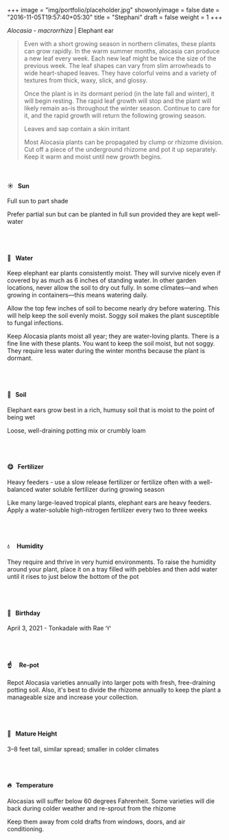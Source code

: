 +++
image = "img/portfolio/placeholder.jpg"
showonlyimage = false
date = "2016-11-05T19:57:40+05:30"
title = "Stephani"
draft = false
weight = 1
+++

*Alocasia - macrorrhiza* | Elephant ear
<!--more-->

>Even with a short growing season in northern climates, these plants can grow rapidly. In the warm summer months, alocasia can produce a new leaf every week. Each new leaf might be twice the size of the previous week. The leaf shapes can vary from slim arrowheads to wide heart-shaped leaves. They have colorful veins and a variety of textures from thick, waxy, slick, and glossy.
>
>Once the plant is in its dormant period (in the late fall and winter), it will begin resting. The rapid leaf growth will stop and the plant will likely remain as-is throughout the winter season. Continue to care for it, and the rapid growth will return the following growing season.
>
>Leaves and sap contain a skin irritant
>
>Most Alocasia plants can be propagated by clump or rhizome division. Cut off a piece of the underground rhizome and pot it up separately. Keep it warm and moist until new growth begins.


</br>

#### :sunny:  &nbsp; Sun
Full sun to part shade

Prefer partial sun but can be planted in full sun provided they are kept well-water

</br></br>

#### :ocean:  &nbsp; Water
Keep elephant ear plants consistently moist. They will survive nicely even if covered by as much as 6 inches of standing water. In other garden locations, never allow the soil to dry out fully. In some climates—and when growing in containers—this means watering daily.

Allow the top few inches of soil to become nearly dry before watering. This will help keep the soil evenly moist. Soggy soil makes the plant susceptible to fungal infections.

Keep Alocasia plants moist all year; they are water-loving plants. There is a fine line with these plants. You want to keep the soil moist, but not soggy. They require less water during the winter months because the plant is dormant.

</br></br>

#### :seedling:  &nbsp; Soil
Elephant ears grow best in a rich, humusy soil that is moist to the point of being wet

Loose, well-draining potting mix or crumbly loam

</br></br>

#### :yum:  &nbsp; Fertilizer
Heavy feeders - use a slow release fertilizer or fertilize often with a well-balanced water soluble fertilizer during growing season

Like many large-leaved tropical plants, elephant ears are heavy feeders. Apply a water-soluble high-nitrogen fertilizer every two to three weeks

</br></br>

#### :droplet: &nbsp; &nbsp; Humidity
They require and thrive in very humid environments. To raise the humidity around your plant, place it on a tray filled with pebbles and then add water until it rises to just below the bottom of the pot

</br></br>

#### :cake:  &nbsp; Birthday
April 3, 2021 - Tonkadale with Rae :aries:

</br></br>

#### :point_up:  &nbsp;&nbsp;&nbsp; Re-pot
Repot Alocasia varieties annually into larger pots with fresh, free-draining potting soil. Also, it's best to divide the rhizome annually to keep the plant a manageable size and increase your collection.

</br></br>

#### :triumph:  &nbsp; Mature Height
3–8 feet tall, similar spread; smaller in colder climates

</br></br>

#### :fire:  &nbsp; Temperature
Alocasias will suffer below 60 degrees Fahrenheit. Some varieties will die back during colder weather and re-sprout from the rhizome

Keep them away from cold drafts from windows, doors, and air conditioning.

</br></br>
